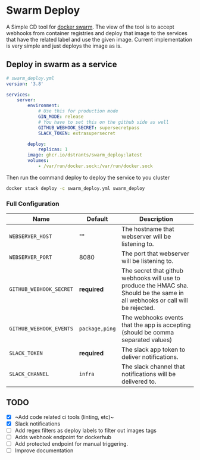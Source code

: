 # Swarm Deploy

A Simple CD tool for [docker swarm](https://docs.docker.com/engine/swarm/). The view of the tool is to accept webhooks from container registries and deploy that image to the services that have the related label and use the given image.
Current implementation is very simple and just deploys the image as is.


## Deploy in swarm as a service

```yaml
# swarm_deploy.yml
version: '3.8'

services:
    server:
        environment:
            # Use this for production mode
            GIN_MODE: release
            # You have to set this on the github side as well
            GITHUB_WEBHOOK_SECRET: supersecretpass
            SLACK_TOKEN: extrasupersecret

        deploy:
            replicas: 1
        image: ghcr.io/dstrants/swarm_deploy:latest
        volumes:
            - /var/run/docker.sock:/var/run/docker.sock
```

Then run the command deploy to deploy the service to you cluster
```sh
docker stack deploy -c swarm_deploy.yml swarm_deploy
```

### Full Configuration

Name | Default | Description
-----|---------|------------
`WEBSERVER_HOST` | "" | The hostname that webserver will be listening to.
`WEBSERVER_PORT` | 8080 | The port that webserver will be listening to.
`GITHUB_WEBHOOK_SECRET` | **required** | The secret that github webhooks will use to produce the HMAC sha. Should be the same in all webhooks or call will be rejected.
`GITHUB_WEBHOOK_EVENTS` | `package,ping` | The webhooks events that the app is accepting (should be comma separated values)
`SLACK_TOKEN` | **required** | The slack app token to deliver notifications.
`SLACK_CHANNEL` | `infra` | The slack channel that notifications will be delivered to.


## TODO
- [x] ~Add code related ci tools (linting, etc)~
- [x] Slack notifications
- [ ] Add regex filters as deploy labels to filter out images tags
- [ ] Adds webhook endpoint for dockerhub
- [ ] Add protected endpoint for manual triggering.
- [ ] Improve documentation
